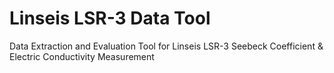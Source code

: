 # Linseis LSR-3 Data Tool
Data Extraction and Evaluation Tool for Linseis LSR-3 Seebeck Coefficient &amp; Electric Conductivity Measurement
